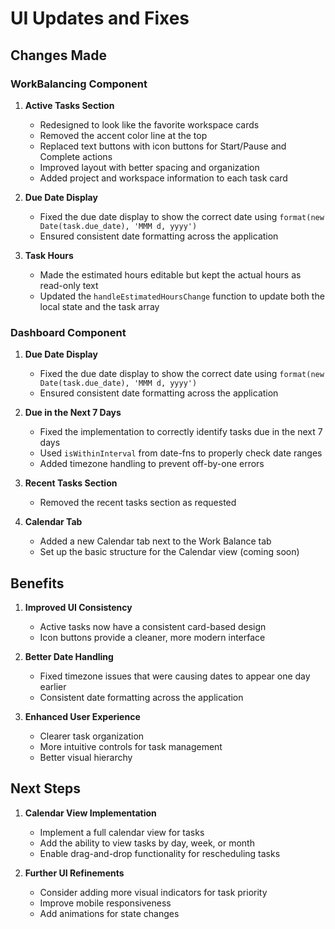 # UI Updates and Fixes

## Changes Made

### WorkBalancing Component

1. **Active Tasks Section**
   - Redesigned to look like the favorite workspace cards
   - Removed the accent color line at the top
   - Replaced text buttons with icon buttons for Start/Pause and Complete actions
   - Improved layout with better spacing and organization
   - Added project and workspace information to each task card

2. **Due Date Display**
   - Fixed the due date display to show the correct date using `format(new Date(task.due_date), 'MMM d, yyyy')`
   - Ensured consistent date formatting across the application

3. **Task Hours**
   - Made the estimated hours editable but kept the actual hours as read-only text
   - Updated the `handleEstimatedHoursChange` function to update both the local state and the task array

### Dashboard Component

1. **Due Date Display**
   - Fixed the due date display to show the correct date using `format(new Date(task.due_date), 'MMM d, yyyy')`
   - Ensured consistent date formatting across the application

2. **Due in the Next 7 Days**
   - Fixed the implementation to correctly identify tasks due in the next 7 days
   - Used `isWithinInterval` from date-fns to properly check date ranges
   - Added timezone handling to prevent off-by-one errors

3. **Recent Tasks Section**
   - Removed the recent tasks section as requested

4. **Calendar Tab**
   - Added a new Calendar tab next to the Work Balance tab
   - Set up the basic structure for the Calendar view (coming soon)

## Benefits

1. **Improved UI Consistency**
   - Active tasks now have a consistent card-based design
   - Icon buttons provide a cleaner, more modern interface

2. **Better Date Handling**
   - Fixed timezone issues that were causing dates to appear one day earlier
   - Consistent date formatting across the application

3. **Enhanced User Experience**
   - Clearer task organization
   - More intuitive controls for task management
   - Better visual hierarchy

## Next Steps

1. **Calendar View Implementation**
   - Implement a full calendar view for tasks
   - Add the ability to view tasks by day, week, or month
   - Enable drag-and-drop functionality for rescheduling tasks

2. **Further UI Refinements**
   - Consider adding more visual indicators for task priority
   - Improve mobile responsiveness
   - Add animations for state changes 